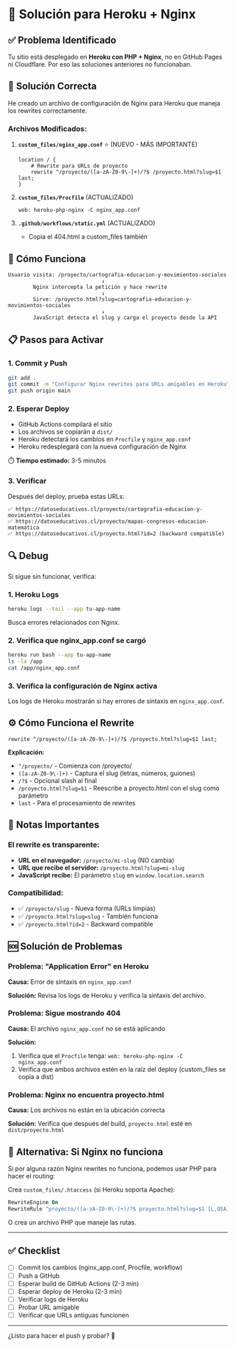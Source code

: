 # 🔧 Solución para Heroku + Nginx

## ✅ Problema Identificado

Tu sitio está desplegado en **Heroku con PHP + Nginx**, no en GitHub Pages ni Cloudflare. Por eso las soluciones anteriores no funcionaban.

## 🎯 Solución Correcta

He creado un archivo de configuración de Nginx para Heroku que maneja los rewrites correctamente.

### Archivos Modificados:

1. **`custom_files/nginx_app.conf`** ⭐ (NUEVO - MÁS IMPORTANTE)
   ```nginx
   location / {
       # Rewrite para URLs de proyecto
       rewrite ^/proyecto/([a-zA-Z0-9\-]+)/?$ /proyecto.html?slug=$1 last;
   }
   ```

2. **`custom_files/Procfile`** (ACTUALIZADO)
   ```
   web: heroku-php-nginx -C nginx_app.conf
   ```

3. **`.github/workflows/static.yml`** (ACTUALIZADO)
   - Copia el 404.html a custom_files también

## 🚀 Cómo Funciona

```
Usuario visita: /proyecto/cartografia-educacion-y-movimientos-sociales
                              ↓
        Nginx intercepta la petición y hace rewrite
                              ↓
        Sirve: /proyecto.html?slug=cartografia-educacion-y-movimientos-sociales
                              ↓
        JavaScript detecta el slug y carga el proyecto desde la API
```

## 📋 Pasos para Activar

### 1. Commit y Push

```bash
git add .
git commit -m "Configurar Nginx rewrites para URLs amigables en Heroku"
git push origin main
```

### 2. Esperar Deploy

- GitHub Actions compilará el sitio
- Los archivos se copiarán a `dist/`
- Heroku detectará los cambios en `Procfile` y `nginx_app.conf`
- Heroku redesplegará con la nueva configuración de Nginx

⏱️ **Tiempo estimado:** 3-5 minutos

### 3. Verificar

Después del deploy, prueba estas URLs:

```
✅ https://datoseducativos.cl/proyecto/cartografia-educacion-y-movimientos-sociales
✅ https://datoseducativos.cl/proyecto/mapas-congresos-educacion-matematica  
✅ https://datoseducativos.cl/proyecto.html?id=2 (backward compatible)
```

## 🔍 Debug

Si sigue sin funcionar, verifica:

### 1. Heroku Logs

```bash
heroku logs --tail --app tu-app-name
```

Busca errores relacionados con Nginx.

### 2. Verifica que nginx_app.conf se cargó

```bash
heroku run bash --app tu-app-name
ls -la /app
cat /app/nginx_app.conf
```

### 3. Verifica la configuración de Nginx activa

Los logs de Heroku mostrarán si hay errores de sintaxis en `nginx_app.conf`.

## ⚙️ Cómo Funciona el Rewrite

```nginx
rewrite ^/proyecto/([a-zA-Z0-9\-]+)/?$ /proyecto.html?slug=$1 last;
```

**Explicación:**
- `^/proyecto/` - Comienza con /proyecto/
- `([a-zA-Z0-9\-]+)` - Captura el slug (letras, números, guiones)
- `/?$` - Opcional slash al final
- `/proyecto.html?slug=$1` - Reescribe a proyecto.html con el slug como parámetro
- `last` - Para el procesamiento de rewrites

## 📝 Notas Importantes

### El rewrite es transparente:

- **URL en el navegador:** `/proyecto/mi-slug` (NO cambia)
- **URL que recibe el servidor:** `/proyecto.html?slug=mi-slug`
- **JavaScript recibe:** El parámetro `slug` en `window.location.search`

### Compatibilidad:

- ✅ `/proyecto/slug` - Nueva forma (URLs limpias)
- ✅ `/proyecto.html?slug=slug` - También funciona
- ✅ `/proyecto.html?id=2` - Backward compatible

## 🆘 Solución de Problemas

### Problema: "Application Error" en Heroku

**Causa:** Error de sintaxis en `nginx_app.conf`

**Solución:** Revisa los logs de Heroku y verifica la sintaxis del archivo.

### Problema: Sigue mostrando 404

**Causa:** El archivo `nginx_app.conf` no se está aplicando

**Solución:** 
1. Verifica que el `Procfile` tenga: `web: heroku-php-nginx -C nginx_app.conf`
2. Verifica que ambos archivos estén en la raíz del deploy (custom_files se copia a dist)

### Problema: Nginx no encuentra proyecto.html

**Causa:** Los archivos no están en la ubicación correcta

**Solución:** Verifica que después del build, `proyecto.html` esté en `dist/proyecto.html`

## 🔄 Alternativa: Si Nginx no funciona

Si por alguna razón Nginx rewrites no funciona, podemos usar PHP para hacer el routing:

Crea `custom_files/.htaccess` (si Heroku soporta Apache):
```apache
RewriteEngine On
RewriteRule ^proyecto/([a-zA-Z0-9\-]+)/?$ proyecto.html?slug=$1 [L,QSA]
```

O crea un archivo PHP que maneje las rutas.

---

## ✅ Checklist

- [ ] Commit los cambios (nginx_app.conf, Procfile, workflow)
- [ ] Push a GitHub
- [ ] Esperar build de GitHub Actions (2-3 min)
- [ ] Esperar deploy de Heroku (2-3 min)
- [ ] Verificar logs de Heroku
- [ ] Probar URL amigable
- [ ] Verificar que URLs antiguas funcionen

---

¿Listo para hacer el push y probar? 🚀

